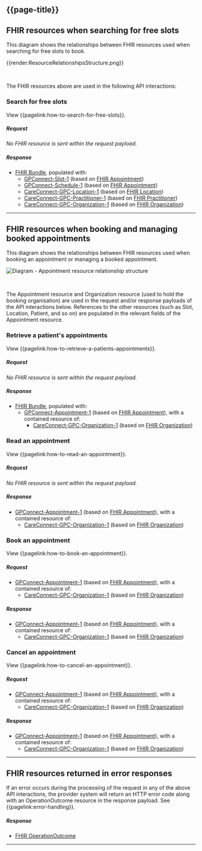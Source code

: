 ## {{page-title}}

## FHIR resources when searching for free slots ##

This diagram shows the relationships between FHIR resources used when searching for free slots to book.

{{render:ResourceRelationshipsStructure.png}} 

<br />

The FHIR resources above are used in the following API interactions:

### Search for free slots ###

View {{pagelink:how-to-search-for-free-slots}}.

##### Request #####

*No FHIR resource is sent within the request payload.*

##### Response #####

- [FHIR Bundle](https://www.hl7.org/fhir/STU3/bundle.html), populated with:
  - [GPConnect-Slot-1](https://fhir.nhs.uk/STU3/StructureDefinition/GPConnect-Slot-1) (based on [FHIR Appointment](https://www.hl7.org/fhir/STU3/appointment.html))
  - [GPConnect-Schedule-1](https://fhir.nhs.uk/STU3/StructureDefinition/GPConnect-Schedule-1) (based on [FHIR Appointment](https://www.hl7.org/fhir/STU3/schedule.html))
  - [CareConnect-GPC-Location-1](https://fhir.nhs.uk/STU3/StructureDefinition/CareConnect-GPC-Location-1) (based on [FHIR Location](https://www.hl7.org/fhir/STU3/location.html))
  - [CareConnect-GPC-Practitioner-1](https://fhir.nhs.uk/STU3/StructureDefinition/CareConnect-GPC-Practitioner-1) (based on [FHIR Practitioner](https://www.hl7.org/fhir/STU3/appointment.html))
  - [CareConnect-GPC-Organization-1](https://fhir.nhs.uk/STU3/StructureDefinition/CareConnect-GPC-Organization-1) (based on [FHIR Organization](https://www.hl7.org/fhir/STU3/appointment.html))

---

## FHIR resources when booking and managing booked appointments ##

This diagram shows the relationships between FHIR resources used when booking an appointment or managing a booked appointment.

![Diagram - Appointment resource relationship structure](images/appointments/appointment-fhir-resources-appointment.png)

<br/>

The Appointment resource and Organization resource (used to hold the booking organisation) are used in the request and/or response payloads of the API interactions below.  References to the other resources (such as Slot, Location, Patient, and so on) are populated in the relevant fields of the Appointment resource.

### Retrieve a patient's appointments ##

View {{pagelink:how-to-retrieve-a-patients-appointments}}.

##### Request #####

*No FHIR resource is sent within the request payload.*

##### Response #####

- [FHIR Bundle](https://www.hl7.org/fhir/STU3/bundle.html), populated with:
	- [GPConnect-Appointment-1](https://fhir.nhs.uk/STU3/StructureDefinition/GPConnect-Appointment-1) (based on [FHIR Appointment](https://www.hl7.org/fhir/STU3/appointment.html)), with a contained resource of:
		- [CareConnect-GPC-Organization-1](https://fhir.nhs.uk/STU3/StructureDefinition/CareConnect-GPC-Organization-1) (based on [FHIR Organization](https://www.hl7.org/fhir/STU3/organization.html))

### Read an appointment ###

View {{pagelink:how-to-read-an-appointment}}.

##### Request #####

*No FHIR resource is sent within the request payload.*

##### Response #####

- [GPConnect-Appointment-1](https://fhir.nhs.uk/STU3/StructureDefinition/GPConnect-Appointment-1) (based on [FHIR Appointment](https://www.hl7.org/fhir/STU3/appointment.html)), with a contained resource of:
	- [CareConnect-GPC-Organization-1](https://fhir.nhs.uk/STU3/StructureDefinition/CareConnect-GPC-Organization-1) (based on [FHIR Organization](https://www.hl7.org/fhir/STU3/organization.html))


### Book an appointment ###

View {{pagelink:how-to-book-an-appointment}}.

##### Request #####

- [GPConnect-Appointment-1](https://fhir.nhs.uk/STU3/StructureDefinition/GPConnect-Appointment-1) (based on [FHIR Appointment](https://www.hl7.org/fhir/STU3/appointment.html)), with a contained resource of:
	- [CareConnect-GPC-Organization-1](https://fhir.nhs.uk/STU3/StructureDefinition/CareConnect-GPC-Organization-1) (based on [FHIR Organization](https://www.hl7.org/fhir/STU3/organization.html))
##### Response #####

- [GPConnect-Appointment-1](https://fhir.nhs.uk/STU3/StructureDefinition/GPConnect-Appointment-1) (based on [FHIR Appointment](https://www.hl7.org/fhir/STU3/appointment.html)), with a contained resource of:
	- [CareConnect-GPC-Organization-1](https://fhir.nhs.uk/STU3/StructureDefinition/CareConnect-GPC-Organization-1) (based on [FHIR Organization](https://www.hl7.org/fhir/STU3/organization.html))

### Cancel an appointment ###

View {{pagelink:how-to-cancel-an-appointment}}.

##### Request #####

- [GPConnect-Appointment-1](https://fhir.nhs.uk/STU3/StructureDefinition/GPConnect-Appointment-1) (based on [FHIR Appointment](https://www.hl7.org/fhir/STU3/appointment.html)), with a contained resource of:
	- [CareConnect-GPC-Organization-1](https://fhir.nhs.uk/STU3/StructureDefinition/CareConnect-GPC-Organization-1) (based on [FHIR Organization](https://www.hl7.org/fhir/STU3/organization.html))

##### Response #####

- [GPConnect-Appointment-1](https://fhir.nhs.uk/STU3/StructureDefinition/GPConnect-Appointment-1) (based on [FHIR Appointment](https://www.hl7.org/fhir/STU3/appointment.html)), with a contained resource of:
	- [CareConnect-GPC-Organization-1](https://fhir.nhs.uk/STU3/StructureDefinition/CareConnect-GPC-Organization-1) (based on [FHIR Organization](https://www.hl7.org/fhir/STU3/organization.html))

---

## FHIR resources returned in error responses ##

If an error occurs during the processing of the request in any of the above API interactions, the provider system will return an HTTP error code along with an OperationOutcome resource in the response payload. See {{pagelink:error-handling}}.

##### Response #####

- [FHIR OperationOutcome](https://www.hl7.org/fhir/STU3/operationoutcome.html)

---


